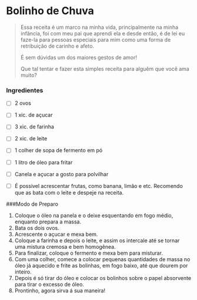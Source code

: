 # Bolinho de Chuva

> Essa receita é um marco na minha vida, principalmente na minha infância, foi com meu pai que aprendi ela e desde então, é de lei eu faze-la para pessoas especiais para mim como uma forma de retribuição de carinho e afeto. 
>
> É sem dúvidas um dos maiores gestos de amor!
>
> Que tal tentar e fazer esta simples receita para alguêm que você ama muito?



### Ingredientes

- [ ] 2 ovos
- [ ] 1 xic. de açucar
- [ ] 3 xic. de farinha
- [ ] 2 xic. de leite
- [ ] 1 colher de sopa de fermento em pó
- [ ] 1 litro de óleo para fritar
- [ ] Canela e açucar a gosto para polvilhar
- [ ] É possivel acrescentar frutas, como banana, limão e etc.
      Recomendo que as bata com o leite e despeje na receita.



###Modo de Preparo

1. Coloque o óleo na panela e o deixe esquentando em fogo médio, enquanto prepara a massa.
2. Bata os dois ovos.
3. Acrescente o açucar e mexa bem.
4. Coloque a farinha e depois o leite, e assim os intercale até se tornar uma mistura cremosa e bem homogênea.
5. Para finalizar, coloque o fermento e mexa bem para misturar.
6. Com uma colher, comece a colocar pequenas quantidades de massa no óleo já aquecido e frite as bolinhas, em fogo baixo, até que dourem por inteiro.
7. Depois é só tirar do óleo e colocar os bolinhos sobre o papel absorvente para tirar o excesso de óleo.
8. Prontinho, agora sirva á sua maneira!